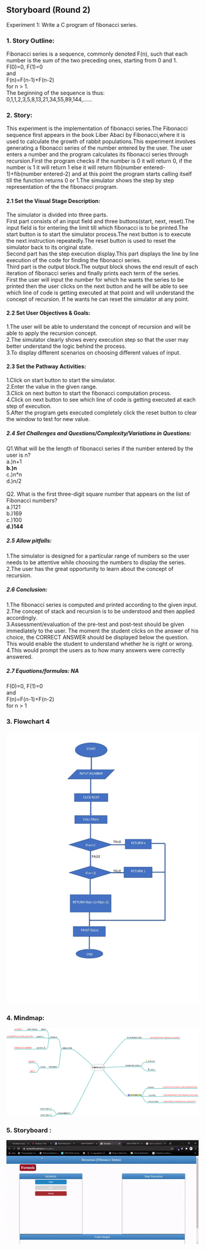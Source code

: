 ## Storyboard (Round 2)

Experiment 1: Write a C program of fibonacci series.

### 1. Story Outline:
Fibonacci series is a sequence, commonly denoted F(n), such that each number is the sum of the two preceding ones, starting from 0 and 1.<br>
F(0)=0, F(1)=0<br>
and<br>
F(n)=F(n-1)+F(n-2)<br>
for n > 1.<br>
The beginning of the sequence is thus:<br>
0,1,1,2,3,5,8,13,21,34,55,89,144,......

### 2. Story:
This experiment is the implementation of fibonacci series.The Fibonacci sequence first appears in the book Liber Abaci by Fibonacci,where it is used to calculate the growth of rabbit populations.This experiment involves generating a fibonacci series of the number entered by the user. The user enters a number and the program calculates its fibonacci series through recursion.First the program checks if the number is 0 it will return 0, if the number is 1 it will return 1 else it will return fib(number entered-1)+fib(number entered-2) and at this point the program starts calling itself till the function returns 0 or 1.The simulator shows the step by step representation of the the fibonacci program.<br>


#### 2.1 Set the Visual Stage Description:
The simulator is divided into three parts.<br>
First part consists of an input field and three buttons(start, next, reset).The input field is for entering the limit till which fibonacci is to be printed.The start button is to start the simulator process.The next button is to execute the next instruction repeatedly.The reset button is used to reset the simulator back to its original state.<br>
Second part has the step execution display.This part displays the line by line execution of the code for finding the fibonacci series.<br>
Third part is the output block.The output block shows the end result of each iteration of fibonacci series and finally prints each term of the series.<br>
First the user will input the number for which he wants the series to be printed then the user clicks on the next button and he will be able to see which line of code is getting executed at that point and will understand the concept of recursion.
If he wants he can reset the simulator at any point.

#### 2.2 Set User Objectives & Goals:
1.The user will be able to understand the concept of recursion and will be able to apply the recursion concept.<br>
2.The simulator clearly shows every execution step so that the user may better understand the logic behind the process.<br>
3.To display different scenarios on choosing different values of input.<br>

#### 2.3 Set the Pathway Activities:
1.Click on start button to start the simulator.<br>
2.Enter the value in the given range.<br>
3.Click on next button to start the fibonacci computation process.<br>
4.Click on next button to see which line of code is getting executed at each step of execution.<br>
5.After the program gets executed completely click the reset button to clear the window to test for new value.<br>

##### 2.4 Set Challenges and Questions/Complexity/Variations in Questions:

Q1.What will be the length of fibonacci series if the number entered by the user is n?<br>
a.)n+1<br>
<b>b.)n</b><br>
c.)n*n<br>
d.)n/2<br>
<br>
Q2. What is the first three-digit square number that appears on the list of Fibonacci numbers?<br>
a.)121<br>
b.)169<br>
c.)100<br>
<b>d.)144</b><br>

##### 2.5 Allow pitfalls:
1.The simulator is designed for a particular range of numbers so the user needs to be attentive while choosing the numbers to display the series.<br>
2.The user has the great opportunity to learn about the concept of recursion.<br>

##### 2.6 Conclusion:
1.The fibonacci series is computed and printed according to the given input.<br>
2.The concept of stack and recursion is to be understood and then applied accordingly.<br>
3.Assessment/evaluation of the pre-test and post-test should be given immediately to the user. The moment the student clicks on the answer of his choice, the CORRECT ANSWER should be displayed below the question. This would enable the student to understand whether he is right or wrong.<br>
4.This would prompt the users as to how many answers were correctly answered.<br>

##### 2.7 Equations/formulas: NA
F(0)=0, F(1)=0<br>
and<br>
F(n)=F(n-1)+F(n-2)<br>
for n > 1

### 3. Flowchart 4
<img src="flowchart/flowchart.jpeg"/><br>

### 4. Mindmap:
<img src="mindmap/mindmap.png"/>

### 5. Storyboard :
<img src="storyboard/Simulator.gif"/>
